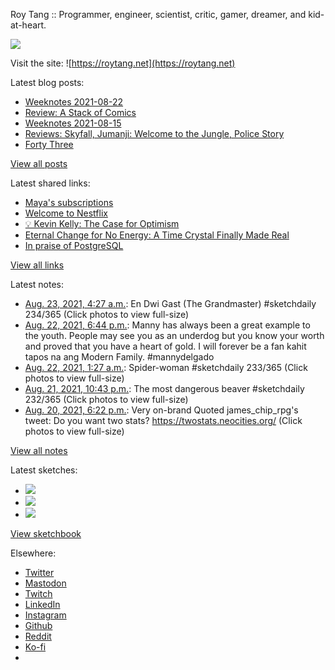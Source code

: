 Roy Tang :: Programmer, engineer, scientist, critic, gamer, dreamer, and kid-at-heart.

![](https://roytang.net/static/img/profile.jpg)

Visit the site: ![https://roytang.net](https://roytang.net)

Latest blog posts:

- [Weeknotes 2021-08-22](https://roytang.net/2021/08/weeknotes-2021-08-22/)
- [Review: A Stack of Comics](https://roytang.net/2021/08/stack-of-comics/)
- [Weeknotes 2021-08-15](https://roytang.net/2021/08/weeknotes-2021-08-15/)
- [Reviews: Skyfall, Jumanji: Welcome to the Jungle, Police Story](https://roytang.net/2021/08/skyfall-jumanji-police-story/)
- [Forty Three](https://roytang.net/2021/08/forty-three/)

[View all posts](https://roytang.net/blog)

Latest shared links:

- [Maya&#x27;s subscriptions](https://roytang.net/2021/08/mayas-subscriptions/)
- [Welcome to Nestflix](https://roytang.net/2021/08/welcome-to-nestflix/)
- [💡 Kevin Kelly: The Case for Optimism](https://roytang.net/2021/08/kevin-kelly-the-case-for-optimism/)
- [Eternal Change for No Energy: A Time Crystal Finally Made Real](https://roytang.net/2021/08/eternal-change-for-no-energy-a-time-crystal-finally-made-real/)
- [In praise of PostgreSQL](https://roytang.net/2021/08/in-praise-of-postgresql/)

[View all links](https://roytang.net/links)

Latest notes:

- [Aug. 23, 2021, 4:27 a.m.](https://roytang.net/2021/08/1429540693697986561/): En Dwi Gast (The Grandmaster) #sketchdaily 234/365 (Click photos to view full-size)
- [Aug. 22, 2021, 6:44 p.m.](https://roytang.net/2021/08/1429394157970223104/): Manny has always been a great example to the youth. People may see you as an underdog but you know your worth and proved that you have a heart of gold. I will forever be a fan kahit tapos na ang Modern Family. #mannydelgado
- [Aug. 22, 2021, 1:27 a.m.](https://roytang.net/2021/08/1429133078245429248/): Spider-woman #sketchdaily 233/365 (Click photos to view full-size)
- [Aug. 21, 2021, 10:43 p.m.](https://roytang.net/2021/08/1429091826787504138/): The most dangerous beaver #sketchdaily 232/365 (Click photos to view full-size)
- [Aug. 20, 2021, 6:22 p.m.](https://roytang.net/2021/08/1428663635035910147/): Very on-brand Quoted james_chip_rpg&#x27;s tweet: Do you want two stats? https://twostats.neocities.org/ (Click photos to view full-size)

[View all notes](https://roytang.net/notes)

Latest sketches:


- ![](https://roytang.net/media/cache/09/0d/090d7221480667d3c2f784ebad98a328.jpg)
- ![](https://roytang.net/media/cache/95/d4/95d433b8cae261098d5cee6187668353.jpg)
- ![](https://roytang.net/media/cache/87/0c/870cd35c58b7ba60e2d71e2dfa31df72.jpg)

[View sketchbook](https://roytang.net/albums/sketchbook)


Elsewhere:

- [Twitter](https://twitter.com/roytang)
- [Mastodon](https://mastodon.technology/@roytang)
- [Twitch](https://twitch.tv/twitchyroy)
- [LinkedIn](https://www.linkedin.com/in/roytang)
- [Instagram](https://instagram.com/roytang0400)
- [Github](https://github.com/roytang)
- [Reddit](https://reddit.com/u/hungryroy)
- [Ko-fi](https://ko-fi.com/roytang)
- [](mailto:hello@roytang.net)